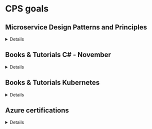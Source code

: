 # CPS goals



## **Microservice Design Patterns and Principles** 

<details> 

1. Database per Microservice
2. Event Sourcing
3. CQRS
4. Saga
5. BFF
6. API Gateway
7. Strangler
8. Circuit Breaker
9. Externalized Configuration
10. Consumer-Driven Contract Tracing

</details>

## **Books & Tutorials C# - November**
<details> 

* [DDD patters and architecture](https://)

* [Unit testing books and video tutorial](https://)
* [SOLID](https://)

</details>

## **Books & Tutorials Kubernetes**
<details> 

* [Kubernetes patterns - CPD](https://www.wallarm.com/what/top-kubernetes-design-patterns)
  

* [Complete Kubernetes - CPD](https://cognizant.udemy.com/course/learn-devops-the-complete-kubernetes-course/)

</details>
  
  
## **Azure certifications**
<details> 
* [AZ-900: Microsoft Azure Fundamentals CPD](https://docs.microsoft.com/en-us/learn/certifications/exams/az-900)
* [AZ-204: Developing Solutions for Microsoft Azure CPD](https://docs.microsoft.com/en-us/learn/certifications/exams/az-204)

</details>
